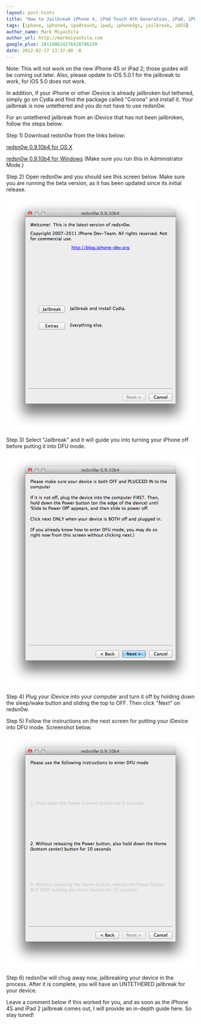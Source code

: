 ```yaml
---
layout: post-hints
title: "How to Jailbreak iPhone 4, iPod Touch 4th Generation, iPad, iPhone 3GS Untethered on iOS 5.0.1"
tags: [iphone, iphone4, ipodtouch, ipad, iphone3gs, jailbreak, iOS5]
author_name: Mark Miyashita
author_url: http://markmiyashita.com
google_plus: 101180624276428786239
date: 2012-02-27 13:37:00 -8
---
```


Note: This will not work on the new iPhone 4S or iPad 2; those guides will be coming out later. Also, please update to iOS 5.0.1 for the jailbreak to work, for iOS 5.0 does not work.

In addition, if your iPhone or other iDevice is already jailbroken but tethered, simply go on Cydia and find the package called "Corona" and install it. Your jailbreak is now untethered and you do not have to use redsn0w.

For an untethered jailbreak from an iDevice that has not been jailbroken, follow the steps below.

Step 1) Download redsn0w from the links below:

<a href="https://sites.google.com/a/iphone-dev.com/files/home/redsn0w_mac_0.9.10b4.zip?attredirects=0&d=1">redsn0w 0.9.10b4 for OS X</a>

<a href="https://sites.google.com/a/iphone-dev.com/files/home/redsn0w_win_0.9.10b4.zip?attredirects=0&d=1">redsn0w 0.9.10b4 for Windows</a> (Make sure you run this in Administrator Mode.)

Step 2) Open redsn0w and you should see this screen below. Make sure you are running the beta version, as it has been updated since its initial release.

<img class="clear blog-image full-border" src="/images/redsn0w_1.png" title="redsn0w Walkthrough">

Step 3) Select "Jailbreak" and it will guide you into turning your iPhone off before putting it into DFU mode.

<img class="clear blog-image full-border" src="/images/redsn0w_2.png" title="redsn0w Walkthrough step 2">

Step 4) Plug your iDevice into your computer and turn it off by holding down the sleep/wake button and sliding the top to OFF. Then click "Next" on redsn0w.

Step 5) Follow the instructions on the next screen for putting your iDevice into DFU mode. Screenshot below.

<img class="clear blog-image full-border" src="/images/redsn0w_3.png" title="redsn0w Walkthrough step 3">

Step 6) redsn0w will chug away now, jailbreaking your device in the process. After it is complete, you will have an UNTETHERED jailbreak for your device.

Leave a comment below if this worked for you, and as soon as the iPhone 4S and iPad 2 jailbreak comes out, I will provide an in-depth guide here. So stay tuned!
